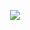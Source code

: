 <div align=center>

[![](https://github.com/user-attachments/assets/5b3aead6-b97c-4ffd-9d46-ab484563a9d3)](https://github.com/KnightmareVIIVIIXC)

</div>
